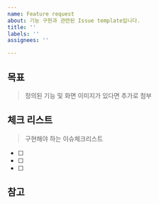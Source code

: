 ```yaml
---
name: Feature request
about: 기능 구현과 관련된 Issue template입니다.
title: ''
labels: ''
assignees: ''

---
```


## 목표
> 정의된 기능 및 화면 이미지가 있다면 추가로 첨부

## 체크 리스트
> 구현해야 하는 이슈체크리스트
- [ ]
- [ ]
- [ ]

## 참고
